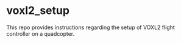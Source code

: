 # voxl2_setup
This repo provides instructions regarding the setup of VOXL2 flight controller on a quadcopter.

